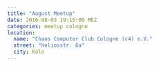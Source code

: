 ```yaml
---
title: "August Meetup"
date: 2016-08-03 19:15:00 MEZ
categories: meetup cologne
location:
  name: "Chaos Computer Club Cologne (c4) e.V."
  street: "Heliosstr. 6a"
  city: Köln
---
```

